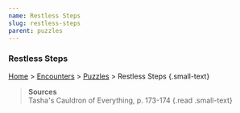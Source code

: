 ```yaml
---
name: Restless Steps
slug: restless-steps
parent: puzzles
---
```

### Restless Steps
[Home](dm-operations-center) > [Encounters](encounters) > [Puzzles](puzzles) > Restless Steps {.small-text}

> **Sources** <br/>
> Tasha's Cauldron of Everything, p. 173-174
{.read .small-text}

